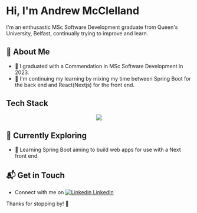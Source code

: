 # Hi, I'm Andrew McClelland

I'm an enthusastic MSc Software Development graduate from Queen's University, Belfast, continually trying to improve and learn.

## 🚀 About Me

- 🔭 I graduated with a Commendation in MSc Software Development in 2023.
- 📝 I'm continuing my learning by  mixing my time between Spring Boot for the back end and React(Nextjs) for the front end.

## Tech Stack
<p align="center">
  <a href="https://skillicons.dev">
<img src="https://skillicons.dev/icons?i=java,mongodb,nodejs,express,nextjs,react,js,html,css"/>
  </a>
</p>

## 🌱 Currently Exploring

- 🚀 Learning Spring Boot aiming to build web apps for use with a Next front end.

## 📬 Get in Touch

- Connect with me on [![Linkedin](https://i.sstatic.net/gVE0j.png) LinkedIn](https://www.linkedin.com/in/aejmcclelland)
&nbsp;

Thanks for stopping by! 🚀


<!--

- 📫 How to reach me: ...
- 😄 Pronouns: ...
- ⚡ Fun fact: ...
-->
